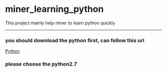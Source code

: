 # miner_learning_python
This project mainly help miner to learn  python  quickly
***
### you should download the python first, can follow this url
[Python](https://www.continuum.io/downloads)
### please choose the python2.7

